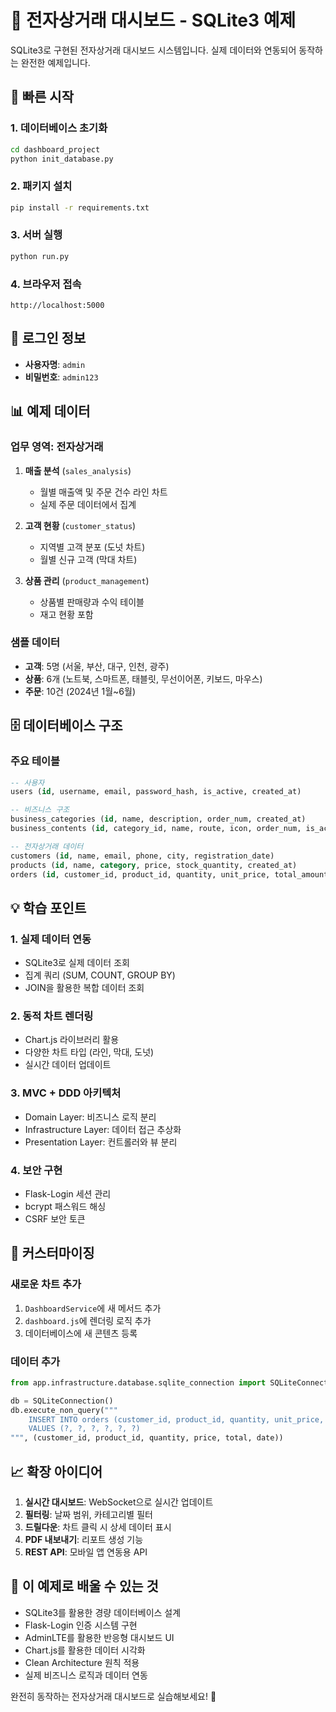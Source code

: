 # 🛒 전자상거래 대시보드 - SQLite3 예제

SQLite3로 구현된 전자상거래 대시보드 시스템입니다. 실제 데이터와 연동되어 동작하는 완전한 예제입니다.

## 🚀 빠른 시작

### 1. 데이터베이스 초기화
```bash
cd dashboard_project
python init_database.py
```

### 2. 패키지 설치
```bash
pip install -r requirements.txt
```

### 3. 서버 실행
```bash
python run.py
```

### 4. 브라우저 접속
```
http://localhost:5000
```

## 🔐 로그인 정보
- **사용자명**: `admin`
- **비밀번호**: `admin123`

## 📊 예제 데이터

### 업무 영역: 전자상거래
1. **매출 분석** (`sales_analysis`)
   - 월별 매출액 및 주문 건수 라인 차트
   - 실제 주문 데이터에서 집계

2. **고객 현황** (`customer_status`)  
   - 지역별 고객 분포 (도넛 차트)
   - 월별 신규 고객 (막대 차트)

3. **상품 관리** (`product_management`)
   - 상품별 판매량과 수익 테이블
   - 재고 현황 포함

### 샘플 데이터
- **고객**: 5명 (서울, 부산, 대구, 인천, 광주)
- **상품**: 6개 (노트북, 스마트폰, 태블릿, 무선이어폰, 키보드, 마우스)
- **주문**: 10건 (2024년 1월~6월)

## 🗄️ 데이터베이스 구조

### 주요 테이블
```sql
-- 사용자
users (id, username, email, password_hash, is_active, created_at)

-- 비즈니스 구조
business_categories (id, name, description, order_num, created_at)
business_contents (id, category_id, name, route, icon, order_num, is_active, created_at)

-- 전자상거래 데이터
customers (id, name, email, phone, city, registration_date)
products (id, name, category, price, stock_quantity, created_at)
orders (id, customer_id, product_id, quantity, unit_price, total_amount, order_date, status)
```

## 💡 학습 포인트

### 1. 실제 데이터 연동
- SQLite3로 실제 데이터 조회
- 집계 쿼리 (SUM, COUNT, GROUP BY)
- JOIN을 활용한 복합 데이터 조회

### 2. 동적 차트 렌더링
- Chart.js 라이브러리 활용
- 다양한 차트 타입 (라인, 막대, 도넛)
- 실시간 데이터 업데이트

### 3. MVC + DDD 아키텍처
- Domain Layer: 비즈니스 로직 분리
- Infrastructure Layer: 데이터 접근 추상화
- Presentation Layer: 컨트롤러와 뷰 분리

### 4. 보안 구현
- Flask-Login 세션 관리
- bcrypt 패스워드 해싱
- CSRF 보안 토큰

## 🔧 커스터마이징

### 새로운 차트 추가
1. `DashboardService`에 새 메서드 추가
2. `dashboard.js`에 렌더링 로직 추가
3. 데이터베이스에 새 콘텐츠 등록

### 데이터 추가
```python
from app.infrastructure.database.sqlite_connection import SQLiteConnection

db = SQLiteConnection()
db.execute_non_query("""
    INSERT INTO orders (customer_id, product_id, quantity, unit_price, total_amount, order_date)
    VALUES (?, ?, ?, ?, ?, ?)
""", (customer_id, product_id, quantity, price, total, date))
```

## 📈 확장 아이디어

1. **실시간 대시보드**: WebSocket으로 실시간 업데이트
2. **필터링**: 날짜 범위, 카테고리별 필터
3. **드릴다운**: 차트 클릭 시 상세 데이터 표시
4. **PDF 내보내기**: 리포트 생성 기능
5. **REST API**: 모바일 앱 연동용 API

## 🎯 이 예제로 배울 수 있는 것

- SQLite3를 활용한 경량 데이터베이스 설계
- Flask-Login 인증 시스템 구현
- AdminLTE를 활용한 반응형 대시보드 UI
- Chart.js를 활용한 데이터 시각화
- Clean Architecture 원칙 적용
- 실제 비즈니스 로직과 데이터 연동

완전히 동작하는 전자상거래 대시보드로 실습해보세요! 🎉